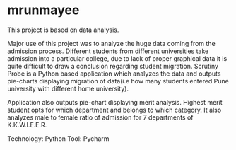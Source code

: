 # mrunmayee
This project is based on data analysis.

Major use of this project was to analyze the huge data coming from the admission process. 
Different students from different universities take admission into a particular college, due to lack of proper graphical data it is quite difficult to draw a conclusion regarding student migration. Scrutiny Probe is a Python based application which analyzes the data and outputs pie-charts displaying migration of data(i.e how many students entered Pune university with different home university).

Application also outputs pie-chart displaying merit analysis. Highest merit student opts for which department and belongs to which category. It also analyzes male to female ratio of admission for 7 departments of K.K.W.I.E.E.R.

Technology: Python
Tool: Pycharm
